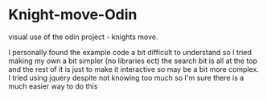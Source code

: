 # Knight-move-Odin
visual use of the odin project - knights move.

I personally found the example code a bit difficult to understand so I tried making my own a bit simpler (no libraries ect) the search bit is all at the top and the rest of it is just to make it interactive so may be a bit more complex. I tried using jquery despite not knowing too much so I'm sure there is a much easier way to do this
